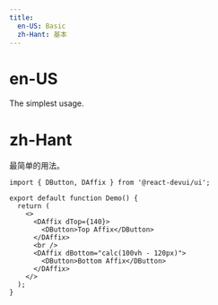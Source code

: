 ```yaml
---
title:
  en-US: Basic
  zh-Hant: 基本
---
```


# en-US

The simplest usage.

# zh-Hant

最简单的用法。

```tsx
import { DButton, DAffix } from '@react-devui/ui';

export default function Demo() {
  return (
    <>
      <DAffix dTop={140}>
        <DButton>Top Affix</DButton>
      </DAffix>
      <br />
      <DAffix dBottom="calc(100vh - 120px)">
        <DButton>Bottom Affix</DButton>
      </DAffix>
    </>
  );
}
```
